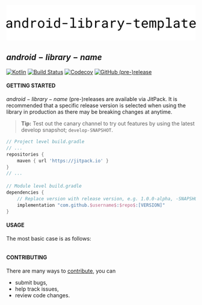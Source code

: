 ![](./docs/assets/logo.svg)


## $android-library-name$

[![Kotlin](https://img.shields.io/badge/Kotlin-1.3.11-blue.svg?style=flat-square)](http://kotlinlang.org)
[![Build Status](https://img.shields.io/travis/$username$/$repo$.svg?style=flat-square)](https://travis-ci.org/$username$/$repo$)
[![Codecov](https://img.shields.io/codecov/c/github/$username$/$repo$.svg?style=flat-square)](https://codecov.io/gh/$username$/$repo$)
[![GitHub (pre-)release](https://img.shields.io/github/release/$username$/$repo$/all.svg?style=flat-square)
](./../../releases)

#### GETTING STARTED
$android-library-name$ (pre-)releases are available via JitPack. It is recommended that a specific release version is selected when using the library in production as there may be breaking changes at anytime.

> **Tip:** Test out the canary channel to try out features by using the latest develop snapshot; `develop-SNAPSHOT`.

```Groovy
// Project level build.gradle
// ...
repositories {
    maven { url 'https://jitpack.io' }
}
// ...

// Module level build.gradle
dependencies {
    // Replace version with release version, e.g. 1.0.0-alpha, -SNAPSHOT
    implementation "com.github.$username$:$repo$:[VERSION]"
}
```


#### USAGE
The most basic case is as follows:

```Kotlin

```

#### CONTRIBUTING
There are many ways to [contribute](./.github/CONTRIBUTING.md), you can
- submit bugs,
- help track issues,
- review code changes.
